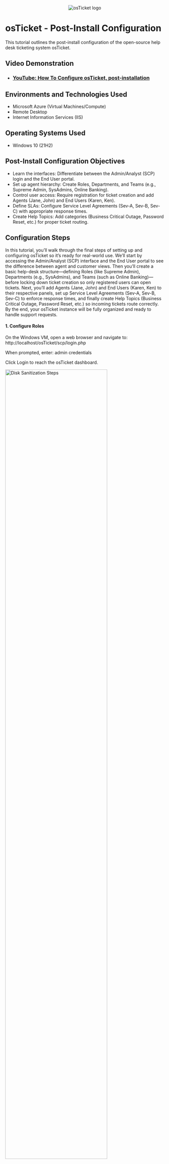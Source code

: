 <p align="center">
<img src="https://i.imgur.com/Clzj7Xs.png" alt="osTicket logo"/>
</p>

<h1>osTicket - Post-Install Configuration</h1>
This tutorial outlines the post-install configuration of the open-source help desk ticketing system osTicket.<br />


<h2>Video Demonstration</h2>

- ### [YouTube: How To Configure osTicket, post-installation](https://www.youtube.com)

<h2>Environments and Technologies Used</h2>

- Microsoft Azure (Virtual Machines/Compute)
- Remote Desktop
- Internet Information Services (IIS)

<h2>Operating Systems Used </h2>

- Windows 10</b> (21H2)

<h2>Post-Install Configuration Objectives</h2>

- Learn the interfaces: Differentiate between the Admin/Analyst (SCP) login and the End User portal.
- Set up agent hierarchy: Create Roles, Departments, and Teams (e.g., Supreme Admin, SysAdmins, Online Banking).
- Control user access: Require registration for ticket creation and add Agents (Jane, John) and End Users (Karen, Ken).
- Define SLAs: Configure Service Level Agreements (Sev-A, Sev-B, Sev-C) with appropriate response times.
- Create Help Topics: Add categories (Business Critical Outage, Password Reset, etc.) for proper ticket routing.

<h2>Configuration Steps</h2>
<p>
In this tutorial, you’ll walk through the final steps of setting up and configuring osTicket so it’s ready for real-world use. We’ll start by accessing the Admin/Analyst (SCP) interface and the End User portal to see the difference between agent and customer views. Then you’ll create a basic help-desk structure—defining Roles (like Supreme Admin), Departments (e.g., SysAdmins), and Teams (such as Online Banking)—before locking down ticket creation so only registered users can open tickets. Next, you’ll add Agents (Jane, John) and End Users (Karen, Ken) to their respective panels, set up Service Level Agreements (Sev-A, Sev-B, Sev-C) to enforce response times, and finally create Help Topics (Business Critical Outage, Password Reset, etc.) so incoming tickets route correctly. By the end, your osTicket instance will be fully organized and ready to handle support requests.
</p>
<h4>1. Configure Roles</h4>
<p>
On the Windows VM, open a web browser and navigate to: http://localhost/osTicket/scp/login.php 


When prompted, enter: admin credentials

Click Login to reach the osTicket dashboard.
</p>
<p>
<img src="https://i.imgur.com/emBscJG.jpeg" height="80%" width="80%" alt="Disk Sanitization Steps"/>
</p>
<p>
In the osTicket Admin Panel, go to Agents → Roles and click Add New Role. Name the role Supreme Admin and check every permission box so this role has full access to all areas of the system (tickets, agents, staff, settings, etc.)
</p>
<br />

<p>
<img src="https://i.imgur.com/cQRHrLO.png" height="80%" width="80%" alt="Disk Sanitization Steps"/>
</p>
<p>
In the Admin Panel, open Agents → Departments and click Add New Department. Name it SysAdmins, set the parent to Top Level so it sits at the root of the hierarchy, and click Create Department. Agents in the SysAdmins department will then have visibility into every ticket across all departments.
</p>
<br />

<p>
<img src="https://i.imgur.com/45STrWb.png" height="80%" width="80%" alt="Disk Sanitization Steps"/>
</p>
<p>
In the Admin Panel, navigate to Agents → Teams and click Add New Team. Name the team Online Banking and leave the agent list empty for now, then click Create Team. This sets up the “Online Banking” team so you can assign agents later as needed.
</p>
<p>
<img src="https://i.postimg.cc/8PfKHhpm/creating-online-banking.png" height="80%" width="80%" alt="Disk Sanitization Steps"/>
</p>
<br />

<p>
In the Admin Panel, navigate to Settings → User Settings, find “Require registration and login to create tickets”, and uncheck it. Click Save Changes. This allows any visitor to submit a ticket without first registering.
</p>
<p>
<img src="https://i.postimg.cc/rF2nfDD6/ensure-unchecked.png" height="80%" width="80%" alt="Disk Sanitization Steps"/>
</p>
<br />

<p>
In the Admin Panel, go to Agents → Add New. For Jane, enter:

- Name: Jane

- Email: jane@gmail.com

- Username: jane

- Password: Password1

- Department: SysAdmins

- Role: Supreme Admin (full access)

- Team: Online Banking
 Click Create Agent to save.

Next, click Add New again for John and enter:

- Name: John

- Email: john@gmail.com

- Username: john

- Password: Password1

- Department: Support

- Role: View Only (restricts him to ticket viewing)

- Team: (leave blank)
Click Create Agent. Now Jane has full admin rights and belongs to the Online Banking team, while John can only view tickets and isn’t assigned to any team.
</p>
<p>
<img src="https://i.postimg.cc/9QhG3T22/adding-agents.png" height="80%" width="80%" alt="Disk Sanitization Steps"/>
</p>
<br />

<p>
In the Agent Panel, go to Users → Add New, then:

- For Karen, set Name to Karen and Email to karen@gmail.com, then click Create User.

- For Ken, set Name to Ken and Email to ken@gmail.com, then click Create User.
</p>
<p>
<img src="https://i.postimg.cc/9QhG3T22/adding-agents.png" height="80%" width="80%" alt="Disk Sanitization Steps"/>
</p>
<br />

<p>
In the Admin Panel, navigate to Manage → SLA and click Add New Plan three times to create your severity tiers:

Sev-A:

- Name: Sev-A

- Grace Period: 1 hour

- Schedule: 24/7

Description: Highest‐priority tickets get a 1-hour response window around the clock.

Sev-B:

- Name: Sev-B

- Grace Period: 4 hours

- Schedule: 24/7

Description: Medium‐priority tickets receive a 4-hour response window at any time.

Sev-C:

- Name: Sev-C

- Grace Period: 8 hours

- Schedule: Business Hours

Description: Lower‐priority tickets get an 8-hour response window during your defined business hours.

These SLA plans correspond to ticket severity levels, ensuring each issue is acknowledged within its designated timeframe.
</p>
<p>
<img src="https://i.postimg.cc/VLbBZGh4/doing-sla.png" height="80%" width="80%" alt="Disk Sanitization Steps"/>
</p>
<br />

<p>
In the Admin Panel, go to **Manage → Help Topics** and click **Add New Topic** for each entry, making sure to choose the correct topic type:

* **Business Critical Outage** – set **Type:** Report a Problem
* **Personal Computer Issues** – set **Type:** Report a Problem
* **Equipment Request** – set **Type:** General Enquiry
* **Password Reset** – set **Type:** Report a Problem
* **Other** – set **Type:** General Enquiry

Click **Save Changes** after configuring each topic so they’ll appear correctly on the ticket-creation form.

</p>
<p>
<img src="https://i.postimg.cc/KYXZrzMJ/help-topics.png" height="80%" width="80%" alt="Disk Sanitization Steps"/>
</p>
<br />
